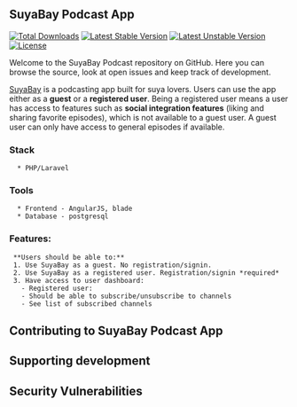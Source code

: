 ## SuyaBay Podcast App

[![Total Downloads](https://poser.pugx.org/laravel/framework/d/total.svg)](https://packagist.org/packages/laravel/framework)
[![Latest Stable Version](https://poser.pugx.org/laravel/framework/v/stable.svg)](https://packagist.org/packages/laravel/framework)
[![Latest Unstable Version](https://poser.pugx.org/laravel/framework/v/unstable.svg)](https://packagist.org/packages/laravel/framework)
[![License](https://poser.pugx.org/laravel/framework/license.svg)](https://packagist.org/packages/laravel/framework)

Welcome to the SuyaBay Podcast repository on GitHub. Here you can browse the source, look at open issues and keep track of development.

[SuyaBay](https://www.suyabay.com) is a podcasting app built for suya lovers. Users can use the app either as a **guest** or a **registered user**. Being a registered user means a user has access to features such as **social integration features** (liking and sharing favorite episodes), which is not available to a guest user. A guest user can only have access to general episodes if available.

### Stack
      * PHP/Laravel

### Tools
      * Frontend - AngularJS, blade
      * Database - postgresql

### Features:
     **Users should be able to:**
     1. Use SuyaBay as a guest. No registration/signin.
     2. Use SuyaBay as a registered user. Registration/signin *required*
     3. Have access to user dashboard:
       - Registered user:
       - Should be able to subscribe/unsubscribe to channels
       - See list of subscribed channels
     

## Contributing to SuyaBay Podcast App

## Supporting development

## Security Vulnerabilities
